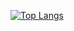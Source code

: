 [![Top Langs](https://github-readme-stats.vercel.app/api/top-langs/?username=rafael-uchoa&layout=compact&theme=onedark)](https://github.com/rafael-uchoa/github-readme-stats)

